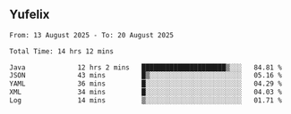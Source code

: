 ## Yufelix

<!--START_SECTION:waka-->

```txt
From: 13 August 2025 - To: 20 August 2025

Total Time: 14 hrs 12 mins

Java             12 hrs 2 mins   █████████████████████▒░░░   84.81 %
JSON             43 mins         █▒░░░░░░░░░░░░░░░░░░░░░░░   05.16 %
YAML             36 mins         █░░░░░░░░░░░░░░░░░░░░░░░░   04.29 %
XML              34 mins         █░░░░░░░░░░░░░░░░░░░░░░░░   04.03 %
Log              14 mins         ▒░░░░░░░░░░░░░░░░░░░░░░░░   01.71 %
```

<!--END_SECTION:waka-->


